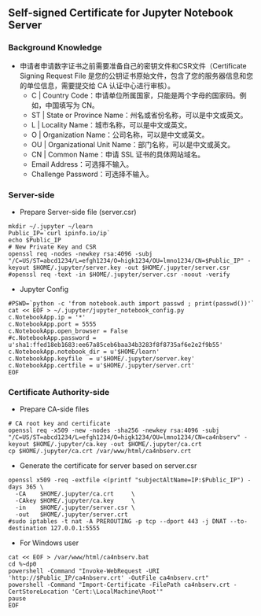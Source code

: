 ## Self-signed Certificate for Jupyter Notebook Server
### Background Knowledge
* 申请者申请数字证书之前需要准备自己的密钥文件和CSR文件（Certificate Signing Request File 是您的公钥证书原始文件，包含了您的服务器信息和您的单位信息，需要提交给 CA 认证中心进行审核）。
  * C  | Country Code：申请单位所属国家，只能是两个字母的国家码。例如，中国填写为 CN。
  * ST | State or Province Name：州名或省份名称，可以是中文或英文。
  * L  | Locality Name：城市名称，可以是中文或英文。
  * O  | Organization Name：公司名称，可以是中文或英文。
  * OU | Organizational Unit Name：部门名称，可以是中文或英文。
  * CN | Common Name：申请 SSL 证书的具体网站域名。
  * Email Address：可选择不输入。
  * Challenge Password：可选择不输入。
### Server-side
* Prepare Server-side file (server.csr)
```shell
mkdir ~/.jupyter ~/learn
Public_IP=`curl ipinfo.io/ip` 
echo $Public_IP
# New Private Key and CSR
openssl req -nodes -newkey rsa:4096 -subj "/C=US/ST=abcd1234/L=efgh1234/O=higk1234/OU=lmno1234/CN=$Public_IP" -keyout $HOME/.jupyter/server.key -out $HOME/.jupyter/server.csr
#openssl req -text -in $HOME/.jupyter/server.csr -noout -verify 
```
* Jupyter Config
```shell  
#PSWD=`python -c 'from notebook.auth import passwd ; print(passwd())'` 
cat << EOF > ~/.jupyter/jupyter_notebook_config.py 
c.NotebookApp.ip = '*'
c.NotebookApp.port = 5555 
c.NotebookApp.open_browser = False
#c.NotebookApp.password = u'sha1:ffed18eb1683:ee67a85ceb6baa34b3283f8f8735af6e2e2f9b55' 
c.NotebookApp.notebook_dir = u'$HOME/learn'
c.NotebookApp.keyfile  = u'$HOME/.jupyter/server.key' 
c.NotebookApp.certfile = u'$HOME/.jupyter/server.crt'
EOF
```
### Certificate Authority-side
* Prepare CA-side files
```shell
# CA root key and certificate
openssl req -x509 -new -nodes -sha256 -newkey rsa:4096 -subj "/C=US/ST=abcd1234/L=efgh1234/O=higk1234/OU=lmno1234/CN=ca4nbserv" -keyout $HOME/.jupyter/ca.key -out $HOME/.jupyter/ca.crt
cp $HOME/.jupyter/ca.crt /var/www/html/ca4nbserv.crt 
```
* Generate the certificate for server based on server.csr
```shell
openssl x509 -req -extfile <(printf "subjectAltName=IP:$Public_IP") -days 365 \
  -CA    $HOME/.jupyter/ca.crt     \
  -CAkey $HOME/.jupyter/ca.key     \
  -in    $HOME/.jupyter/server.csr \
  -out   $HOME/.jupyter/server.crt 
#sudo iptables -t nat -A PREROUTING -p tcp --dport 443 -j DNAT --to-destination 127.0.0.1:5555
```
* For Windows user
```shell
cat << EOF > /var/www/html/ca4nbserv.bat
cd %~dp0
powershell -Command "Invoke-WebRequest -URI 'http://$Public_IP/ca4nbserv.crt' -OutFile ca4nbserv.crt"
powershell -Command "Import-Certificate -FilePath ca4nbserv.crt -CertStoreLocation 'Cert:\LocalMachine\Root'" 
pause
EOF
```
